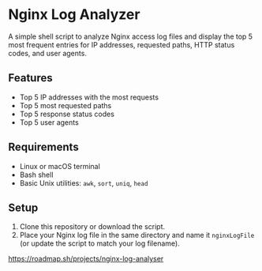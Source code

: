 # Nginx Log Analyzer

A simple shell script to analyze Nginx access log files and display the top 5 most frequent entries for IP addresses, requested paths, HTTP status codes, and user agents.

## Features

- Top 5 IP addresses with the most requests
- Top 5 most requested paths
- Top 5 response status codes
- Top 5 user agents

## Requirements

- Linux or macOS terminal
- Bash shell
- Basic Unix utilities: `awk`, `sort`, `uniq`, `head`

## Setup

1. Clone this repository or download the script.
2. Place your Nginx log file in the same directory and name it `nginxLogFile` (or update the script to match your log filename).


https://roadmap.sh/projects/nginx-log-analyser
